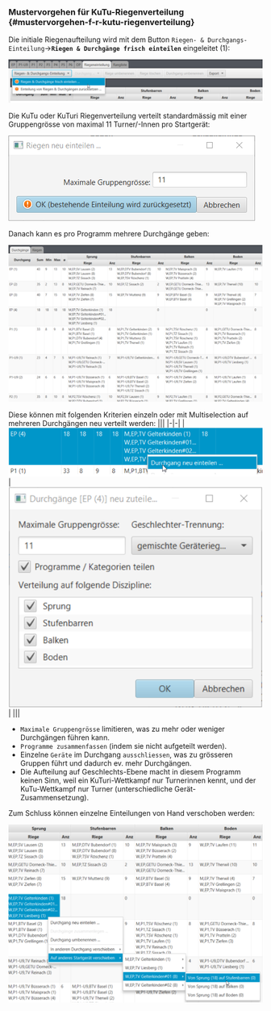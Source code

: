 ### Mustervorgehen für KuTu-Riegenverteilung {#mustervorgehen-f-r-kutu-riegenverteilung}

Die initiale Riegenaufteilung wird mit dem Button `Riegen- & Durchgangs-Einteilung`->**`Riegen & Durchgänge frisch einteilen`** eingeleitet (1):

![Riegen & Durchgänge frisch einteilen](/assets/kutu-suggest-init.png)

Die KuTu oder KuTuri Riegenverteilung verteilt standardmässig mit einer Gruppengrösse von maximal 11 Turner/-Innen pro Startgerät:

![Riegen & Durchgänge frisch einteilen](/assets/riegen-einteilen-dlg.png)

Danach kann es pro Programm mehrere Durchgänge geben:

![Riegen & Durchgänge Einteilung nachbearbeiten](/assets/kutu-planning-edit.png)

Diese können mit folgenden Kriterien einzeln oder mit Multiselection auf mehreren Durchgängen neu verteilt werden:
|||
|-|-|
|![Riegen & Durchgänge Einteilung nachbearbeiten](/assets/kutu-durchgang-partial-replanning.png)|![Riegen & Durchgänge Einteilung nachbearbeiten](/assets/kutu-durchgang-partial-replanning-options.png)|
|||

*   `Maximale Gruppengrösse` limitieren, was zu mehr oder weniger Durchgängen führen kann.
*   `Programme zusammenfassen` (indem sie nicht aufgeteilt werden).
*   Einzelne `Geräte` im Durchgang `ausschliessen`, was zu grösseren Gruppen führt und dadurch ev. mehr Durchgängen.
*   Die Aufteilung auf Geschlechts-Ebene macht in diesem Programm keinen Sinn, weil ein KuTuri-Wettkampf nur Turnerinnen kennt, und der KuTu-Wettkampf nur Turner (unterschiedliche Gerät-Zusammensetzung).

Zum Schluss können einzelne Einteilungen von Hand verschoben werden:

![Riegen & Durchgänge Einteilung nachbearbeiten](/assets/kutu-durchgang-partial-replanning-moves.png)